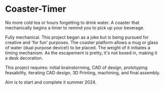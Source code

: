 # Coaster-Timer
No more cold tea or hours forgetting to drink water. A coaster that mechanically begins a timer to remind you to pick up your beverage. 

Fully mechanical. This project began as a joke but is being pursued for creative and 'for fun' purposes. 
The coaster platform allows a mug or glass of water (dual purpose device!) to be placed. The weight of it initiates a timing mechanism. As the escapement is pretty, it's not boxed in, making it a desk decoration. 

This project requires: initial brainstorming, CAD of design, prototyping feasability, iterating CAD design, 3D Printing, machining, and final assembly.

Aim is to start and complete it summer 2024.
